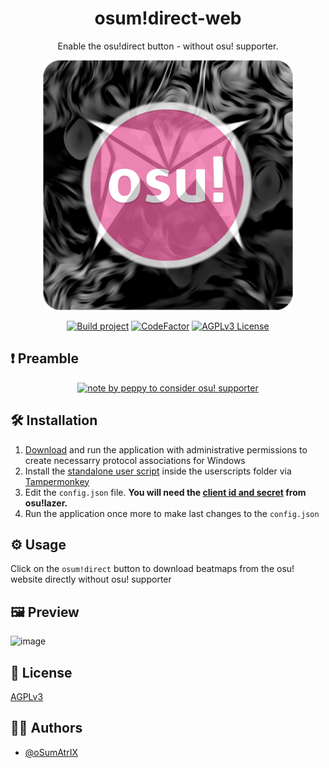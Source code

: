 <div align="center">

# osum!direct-web

Enable the osu!direct button - without osu! supporter.

<img src="assets/logo.png" alt="logo" width="400"/>

[![Build project](https://github.com/oSumAtrIX/osum-direct-web/actions/workflows/rust.yml/badge.svg)](https://github.com/oSumAtrIX/osum-direct-web/actions/workflows/rust.yml)
[![CodeFactor](https://www.codefactor.io/repository/github/osumatrix/osum-direct-web/badge)](https://www.codefactor.io/repository/github/osumatrix/osum-direct-web)
[![AGPLv3 License](https://img.shields.io/badge/License-AGPL%20v3-blue.svg)](https://opensource.org/licenses/)

</div>

## ❗ Preamble
<div align="center">

[![note by peppy to consider osu! supporter](https://user-images.githubusercontent.com/13122796/150649541-1689490c-ac53-4ff2-bab3-8a56bd0b99a6.png)](https://osu.ppy.sh/home/support)

</div>

## 🛠 Installation

1. [Download](https://github.com/oSumAtrIX/osum-direct-web/releases/tag/0.1.0-alpha) and run the application with administrative permissions to create necessarry protocol associations for Windows
1. Install the [standalone user script](https://github.com/oSumAtrIX/osum-direct-web/raw/main/userscripts/osum!direct-web-standalone.user.js) inside the userscripts folder via [Tampermonkey](https://www.tampermonkey.net)
1. Edit the `config.json` file. __You will need the [client id and secret](https://github.com/ppy/osu/blob/c4f24ef96cf15c0e35e6b70e478c5974631805a8/osu.Game/Online/ProductionEndpointConfiguration.cs#L11) from osu!lazer.__
1. Run the application once more to make last changes to the `config.json`

## ⚙ Usage

Click on the `osum!direct` button to download beatmaps from the osu! website directly without osu! supporter

## 🖼 Preview

![image](https://user-images.githubusercontent.com/13122796/150648940-d2f757df-50ad-430e-8ed4-d63b1021a033.png)

## 🔑 License

[AGPLv3](https://choosealicense.com/licenses/agpl-3.0/)

## 👩‍💻 Authors

- [@oSumAtrIX](https://osumatrix.me)
